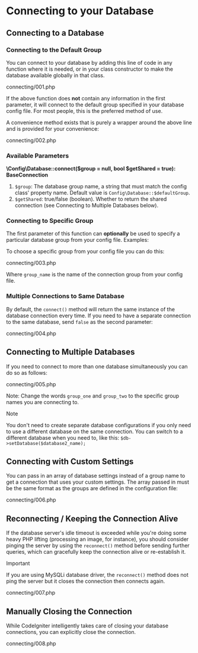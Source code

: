 # Connecting to your Database

<div class="contents" local="" depth="2">

</div>

## Connecting to a Database

### Connecting to the Default Group

You can connect to your database by adding this line of code in any
function where it is needed, or in your class constructor to make the
database available globally in that class.

<div class="literalinclude" lines="2-">

connecting/001.php

</div>

If the above function does **not** contain any information in the first
parameter, it will connect to the default group specified in your
database config file. For most people, this is the preferred method of
use.

A convenience method exists that is purely a wrapper around the above
line and is provided for your convenience:

<div class="literalinclude" lines="2-">

connecting/002.php

</div>

### Available Parameters

**\Config\Database::connect(\$group = null, bool \$getShared = true):
BaseConnection**

1.  `$group`: The database group name, a string that must match the
    config class' property name. Default value is
    `Config\Database::$defaultGroup`.
2.  `$getShared`: true/false (boolean). Whether to return the shared
    connection (see Connecting to Multiple Databases below).

### Connecting to Specific Group

The first parameter of this function can **optionally** be used to
specify a particular database group from your config file. Examples:

To choose a specific group from your config file you can do this:

<div class="literalinclude" lines="2-">

connecting/003.php

</div>

Where `group_name` is the name of the connection group from your config
file.

### Multiple Connections to Same Database

By default, the `connect()` method will return the same instance of the
database connection every time. If you need to have a separate
connection to the same database, send `false` as the second parameter:

<div class="literalinclude" lines="2-">

connecting/004.php

</div>

## Connecting to Multiple Databases

If you need to connect to more than one database simultaneously you can
do so as follows:

<div class="literalinclude" lines="2-">

connecting/005.php

</div>

Note: Change the words `group_one` and `group_two` to the specific group
names you are connecting to.

> [!NOTE]
> You don't need to create separate database configurations if you only
> need to use a different database on the same connection. You can
> switch to a different database when you need to, like this:
> `$db->setDatabase($database2_name);`

## Connecting with Custom Settings

You can pass in an array of database settings instead of a group name to
get a connection that uses your custom settings. The array passed in
must be the same format as the groups are defined in the configuration
file:

<div class="literalinclude" lines="2-">

connecting/006.php

</div>

## Reconnecting / Keeping the Connection Alive

If the database server's idle timeout is exceeded while you're doing
some heavy PHP lifting (processing an image, for instance), you should
consider pinging the server by using the `reconnect()` method before
sending further queries, which can gracefully keep the connection alive
or re-establish it.

> [!IMPORTANT]
> If you are using MySQLi database driver, the `reconnect()` method does
> not ping the server but it closes the connection then connects again.

<div class="literalinclude" lines="2-">

connecting/007.php

</div>

## Manually Closing the Connection

While CodeIgniter intelligently takes care of closing your database
connections, you can explicitly close the connection.

<div class="literalinclude" lines="2-">

connecting/008.php

</div>
